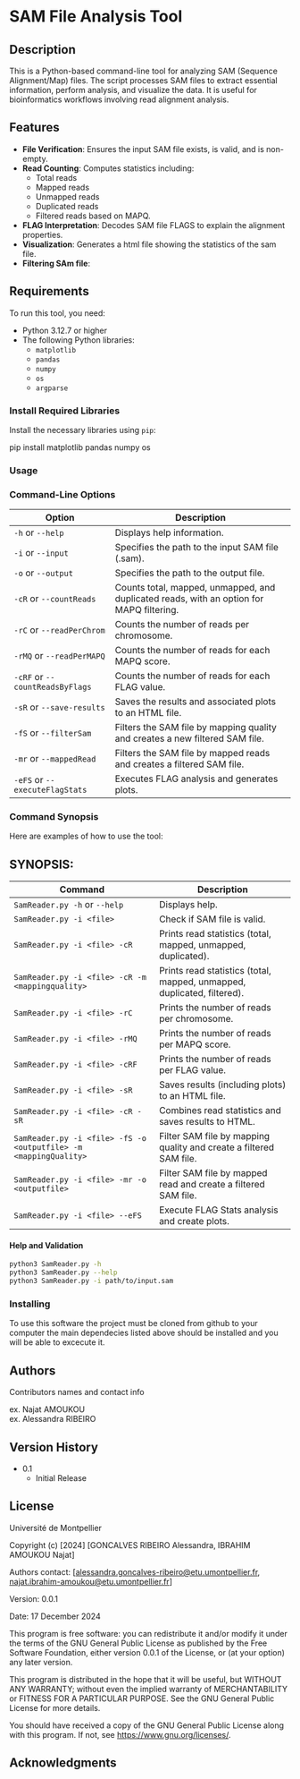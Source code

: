 
# SAM File Analysis Tool

## Description
This is a Python-based command-line tool for analyzing SAM (Sequence Alignment/Map) files. The script processes SAM files to extract essential information, perform analysis, and visualize the data. It is useful for bioinformatics workflows involving read alignment analysis.

## Features
- **File Verification**: Ensures the input SAM file exists, is valid, and is non-empty.
- **Read Counting**: Computes statistics including:
  - Total reads
  - Mapped reads
  - Unmapped reads
  - Duplicated reads
  - Filtered reads based on MAPQ.
- **FLAG Interpretation**: Decodes SAM file FLAGS to explain the alignment properties.
- **Visualization**: Generates a html file showing the statistics of the sam file.
- **Filtering SAm file**:

## Requirements
To run this tool, you need:
- Python 3.12.7 or higher
- The following Python libraries:
  - `matplotlib`
  - `pandas`
  - `numpy`
  - `os`
  - `argparse`

### Install Required Libraries
Install the necessary libraries using `pip`:

pip install matplotlib pandas numpy os


### Usage



### Command-Line Options
| Option                  | Description                                                                                 |
|-------------------------|---------------------------------------------------------------------------------------------|
| `-h` or `--help`        | Displays help information.                                                                  |
| `-i` or `--input`       | Specifies the path to the input SAM file (.sam).                                            |
| `-o` or `--output`      | Specifies the path to the output file.                                                      |
| `-cR` or `--countReads` | Counts total, mapped, unmapped, and duplicated reads, with an option for MAPQ filtering.    |
| `-rC` or `--readPerChrom` | Counts the number of reads per chromosome.                                                |
| `-rMQ` or `--readPerMAPQ` | Counts the number of reads for each MAPQ score.                                            |
| `-cRF` or `--countReadsByFlags` | Counts the number of reads for each FLAG value.                                      |
| `-sR` or `--save-results` | Saves the results and associated plots to an HTML file.                                   |
| `-fS` or `--filterSam`  | Filters the SAM file by mapping quality and creates a new filtered SAM file.                |
| `-mr` or `--mappedRead` | Filters the SAM file by mapped reads and creates a filtered SAM file.                       |
| `-eFS` or `--executeFlagStats` | Executes FLAG analysis and generates plots.                                           |

### Command Synopsis
Here are examples of how to use the tool:

## SYNOPSIS:
 | Command                                                       | Description                                                                                     |
|---------------------------------------------------------------|-------------------------------------------------------------------------------------------------|
| `SamReader.py -h` or `--help`                                  | Displays help.                                                                                 |
| `SamReader.py -i <file>`                                       | Check if SAM file is valid.                                                                     |
| `SamReader.py -i <file> -cR`                                   | Prints read statistics (total, mapped, unmapped, duplicated).                                  |
| `SamReader.py -i <file> -cR -m <mappingquality>`               | Prints read statistics (total, mapped, unmapped, duplicated, filtered).                        |
| `SamReader.py -i <file> -rC`                                   | Prints the number of reads per chromosome.                                                      |
| `SamReader.py -i <file> -rMQ`                                  | Prints the number of reads per MAPQ score.                                                      |
| `SamReader.py -i <file> -cRF`                                  | Prints the number of reads per FLAG value.                                                      |
| `SamReader.py -i <file> -sR`                                   | Saves results (including plots) to an HTML file.                                                 |
| `SamReader.py -i <file> -cR -sR`                               | Combines read statistics and saves results to HTML.                                              |
| `SamReader.py -i <file> -fS -o <outputfile> -m <mappingQuality>`| Filter SAM file by mapping quality and create a filtered SAM file.                              |
| `SamReader.py -i <file> -mr -o <outputfile>`                   | Filter SAM file by mapped read and create a filtered SAM file.                                  |
| `SamReader.py -i <file> --eFS`                                 | Execute FLAG Stats analysis and create plots.                                                   |


#### Help and Validation
```bash
python3 SamReader.py -h
python3 SamReader.py --help
python3 SamReader.py -i path/to/input.sam
```
  

  



### Installing
To use this software the project must be cloned from github to your computer the main dependecies listed above should be installed and you will be able to excecute it.




## Authors

Contributors names and contact info

ex. Najat AMOUKOU  
ex. Alessandra RIBEIRO

## Version History

* 0.1
    * Initial Release

## License

Université de Montpellier

Copyright (c) [2024] [GONCALVES RIBEIRO Alessandra, IBRAHIM AMOUKOU Najat]

Authors contact: [alessandra.goncalves-ribeiro@etu.umontpellier.fr, najat.ibrahim-amoukou@etu.umontpellier.fr]

Version: 0.0.1

Date: 17 December 2024

This program is free software: you can redistribute it and/or modify it under the terms of the GNU General Public License as published by the Free Software Foundation, either version 0.0.1 of the License, or (at your option) any later version. 

This program is distributed in the hope that it will be useful, but WITHOUT ANY WARRANTY; without even the implied warranty of MERCHANTABILITY or FITNESS FOR A PARTICULAR PURPOSE. See the GNU General Public License for more details. 

You should have received a copy of the GNU General Public License along with this program. If not, see <https://www.gnu.org/licenses/>.


## Acknowledgments


